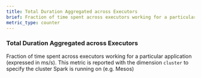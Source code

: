 ```yaml
---
title: Total Duration Aggregated across Executors
brief: Fraction of time spent across executors working for a particular application
metric_type: counter
---
```

### Total Duration Aggregated across Executors
Fraction of time spent across executors working for a particular application (expressed in ms/s). This metric is reported with the dimension `cluster` to specify the cluster Spark is running on (e.g. Mesos)
